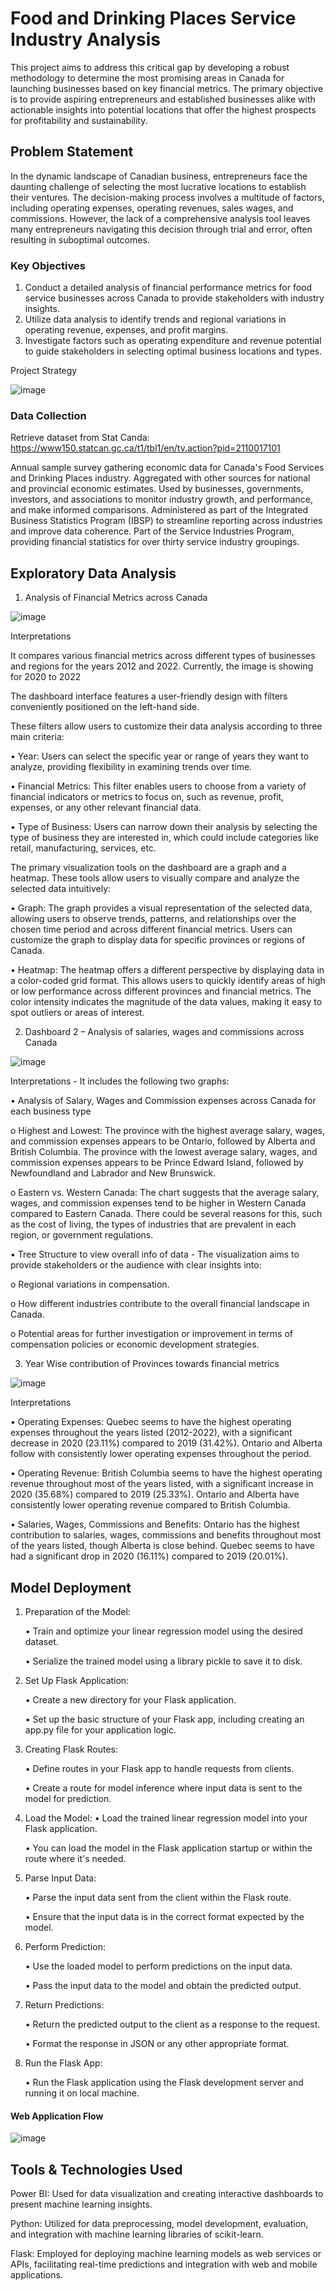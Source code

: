 # Food and Drinking Places Service Industry Analysis

This project aims to address this critical gap by developing a robust methodology to determine the most promising areas in Canada for launching businesses based on key financial metrics. The primary objective is to provide aspiring entrepreneurs and established businesses alike with actionable insights into potential locations that offer the highest prospects for profitability and sustainability.

## Problem Statement
In the dynamic landscape of Canadian business, entrepreneurs face the daunting challenge of selecting the most lucrative locations to establish their ventures. The decision-making process involves a multitude of factors, including operating expenses, operating revenues, sales wages, and commissions. However, the lack of a comprehensive analysis tool leaves many entrepreneurs navigating this decision through trial and error, often resulting in suboptimal outcomes.

### Key Objectives
1.	Conduct a detailed analysis of financial performance metrics for food service businesses across Canada to provide stakeholders with industry insights.
2.	Utilize data analysis to identify trends and regional variations in operating revenue, expenses, and profit margins.
3.	Investigate factors such as operating expenditure and revenue potential to guide stakeholders in selecting optimal business locations and types.

Project Strategy

![image](https://github.com/Sidnahar04/Food-and-Drinking-Places-Service-industry-Analysis/assets/68987629/279228a1-1147-46f0-9050-399923e04327)

### Data Collection
Retrieve dataset from Stat Canda: https://www150.statcan.gc.ca/t1/tbl1/en/tv.action?pid=2110017101

Annual sample survey gathering economic data for Canada's Food Services and Drinking Places industry. Aggregated with other sources for national and provincial economic estimates. Used by businesses, governments, investors, and associations to monitor industry growth, and performance, and make informed comparisons. Administered as part of the Integrated Business Statistics Program (IBSP) to streamline reporting across industries and improve data coherence. Part of the Service Industries Program, providing financial statistics for over thirty service industry groupings.


## Exploratory Data Analysis

1. Analysis of Financial Metrics across Canada

![image](https://github.com/Sidnahar04/Food-and-Drinking-Places-Service-industry-Analysis/assets/68987629/c4e0b22f-346d-4c18-a5f5-04a78abf1998)

Interpretations

It compares various financial metrics across different types of businesses and regions for the years 2012 and 2022. Currently, the image is showing for 2020 to 2022

The dashboard interface features a user-friendly design with filters conveniently positioned on the left-hand side.

These filters allow users to customize their data analysis according to three main criteria:

•	Year: Users can select the specific year or range of years they want to analyze, providing flexibility in examining trends over time.

•	Financial Metrics: This filter enables users to choose from a variety of financial indicators or metrics to focus on, such as revenue, profit, expenses, or any other relevant financial data.

•	Type of Business: Users can narrow down their analysis by selecting the type of business they are interested in, which could include categories like retail, manufacturing, services, etc.

The primary visualization tools on the dashboard are a graph and a heatmap. These tools allow users to visually compare and analyze the selected data intuitively:

•	Graph: The graph provides a visual representation of the selected data, allowing users to observe trends, patterns, and relationships over the chosen time period and across different financial metrics. Users can customize the graph to display data for specific provinces or regions of Canada.

•	Heatmap: The heatmap offers a different perspective by displaying data in a color-coded grid format. This allows users to quickly identify areas of high or low performance across different provinces and financial metrics. The color intensity indicates the magnitude of the data values, making it easy to spot outliers or areas of interest.

2. Dashboard 2 – Analysis of salaries, wages and commissions across Canada

![image](https://github.com/Sidnahar04/Food-and-Drinking-Places-Service-industry-Analysis/assets/68987629/54f3a608-05a0-4736-bc12-3a9be68ed2ca)

Interpretations - It includes the following two graphs:

•	Analysis of Salary, Wages and Commission expenses across Canada for each business type

o	Highest and Lowest: The province with the highest average salary, wages, and commission expenses appears to be Ontario, followed by Alberta and British Columbia. The province with the lowest average salary, wages, and commission expenses appears to be Prince Edward Island, followed by Newfoundland and Labrador and New Brunswick.

o	Eastern vs. Western Canada: The chart suggests that the average salary, wages, and commission expenses tend to be higher in Western Canada compared to Eastern Canada. There could be several reasons for this, such as the cost of living, the types of industries that are prevalent in each region, or government regulations.

•	Tree Structure to view overall info of data - The visualization aims to provide stakeholders or the audience with clear insights into:

o	Regional variations in compensation.

o	How different industries contribute to the overall financial landscape in Canada.

o	Potential areas for further investigation or improvement in terms of compensation policies or economic development strategies.

3.	Year Wise contribution of Provinces towards financial metrics

![image](https://github.com/Sidnahar04/Food-and-Drinking-Places-Service-industry-Analysis/assets/68987629/eb841483-9f01-436e-8168-99fdff48b04c)

Interpretations

•	Operating Expenses: Quebec seems to have the highest operating expenses throughout the years listed (2012-2022), with a significant decrease in 2020 (23.11%) compared to 2019 (31.42%). Ontario and Alberta follow with consistently lower operating expenses throughout the period.

•	Operating Revenue: British Columbia seems to have the highest operating revenue throughout most of the years listed, with a significant increase in 2020 (35.68%) compared to 2019 (25.33%). Ontario and Alberta have consistently lower operating revenue compared to British Columbia.

•	Salaries, Wages, Commissions and Benefits: Ontario has the highest contribution to salaries, wages, commissions and benefits throughout most of the years listed, though Alberta is close behind. Quebec seems to have had a significant drop in 2020 (16.11%) compared to 2019 (20.01%).

## Model Deployment

1.	Preparation of the Model:
   
    •	Train and optimize your linear regression model using the desired dataset.
  	
    •	Serialize the trained model using a library pickle to save it to disk.
  	
2.	Set Up Flask Application:
   
    •	Create a new directory for your Flask application.
  	
    •	Set up the basic structure of your Flask app, including creating an app.py file for your application logic.
  	
3.	Creating Flask Routes:

    •	Define routes in your Flask app to handle requests from clients.
  	
    •	Create a route for model inference where input data is sent to the model for prediction.
  	
4.	Load the Model:
    •	Load the trained linear regression model into your Flask application.
  	
    •	You can load the model in the Flask application startup or within the route where it's needed.
  	
5.	Parse Input Data:
   
    •	Parse the input data sent from the client within the Flask route.
  	
    •	Ensure that the input data is in the correct format expected by the model.
  	
6.	Perform Prediction:

    •	Use the loaded model to perform predictions on the input data.
  	
    •	Pass the input data to the model and obtain the predicted output.
7.	Return Predictions:

    •	Return the predicted output to the client as a response to the request.
  	
    •	Format the response in JSON or any other appropriate format.
8.	Run the Flask App:
   
    •	Run the Flask application using the Flask development server and running it on local machine.

#### Web Application Flow
![image](https://github.com/Sidnahar04/Food-and-Drinking-Places-Service-industry-Analysis/assets/68987629/1974797f-57d2-4ff0-a7c2-d41330168e6a)


## Tools & Technologies Used

Power BI: Used for data visualization and creating interactive dashboards to present machine learning insights.

Python: Utilized for data preprocessing, model development, evaluation, and integration with machine learning libraries of scikit-learn.

Flask: Employed for deploying machine learning models as web services or APIs, facilitating real-time predictions and integration with web and mobile applications.




   










